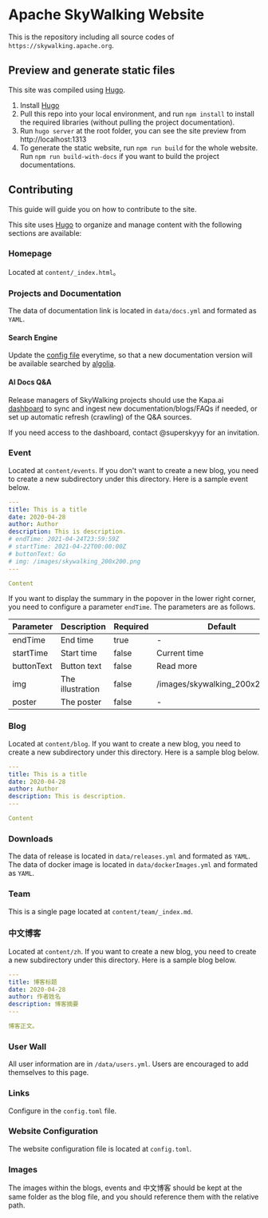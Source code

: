 # Apache SkyWalking Website

This is the repository including all source codes of `https://skywalking.apache.org`.

## Preview and generate static files

This site was compiled using [Hugo](https://gohugo.io).

1. Install [Hugo](https://gohugo.io/installation/) 
2. Pull this repo into your local environment, and run `npm install` to install the required libraries (without pulling the project documentation).
3. Run `hugo server` at the root folder, you can see the site preview from http://localhost:1313
4. To generate the static website, run `npm run build` for the whole website. Run `npm run build-with-docs` if you want to build the project documentations.

## Contributing

This guide will guide you on how to contribute to the site.

This site uses [Hugo](https://gohugo.io) to organize and manage content with the following sections are available:

### Homepage

Located at `content/_index.html`。

### Projects and Documentation

The data of documentation link is located in `data/docs.yml` and formated as `YAML`.

#### Search Engine
Update the [config file](https://github.com/algolia/docsearch-configs/blob/master/configs/skywalking.json) everytime, so that a new documentation version will be available searched by [algolia](https://www.algolia.com/).

#### AI Docs Q&A
Release managers of SkyWalking projects should use the Kapa.ai [dashboard](https://app.kapa.ai/) to sync and ingest new documentation/blogs/FAQs if needed, or set up automatic refresh (crawling) of the Q&A sources.

If you need access to the dashboard, contact @superskyyy for an invitation.

### Event

Located at `content/events`. If you don't want to create a new blog, you need to create a new subdirectory under this directory. Here is a sample event below.

```yaml
---
title: This is a title
date: 2020-04-28
author: Author
description: This is description.
# endTime: 2021-04-24T23:59:59Z
# startTime: 2021-04-22T00:00:00Z
# buttonText: Go
# img: /images/skywalking_200x200.png
---

Content
```

If you want to display the summary in the popover in the lower right corner, you need to configure a parameter `endTime`. The parameters are as follows.

|Parameter|Description|Required|Default|
|----|----|----|----|
|endTime|End time|true|-|
|startTime|Start time|false|Current time|
|buttonText|Button text|false|Read more|
|img|The illustration|false|/images/skywalking_200x200.png|
|poster|The poster|false|-|

### Blog

Located at `content/blog`. If you want to create a new blog, you need to create a new subdirectory under this directory. Here is a sample blog below.

```yaml
---
title: This is a title
date: 2020-04-28
author: Author
description: This is description.
---

Content
```

### Downloads

The data of release is located in `data/releases.yml` and formated as `YAML`.
The data of docker image is located in `data/dockerImages.yml` and formated as `YAML`.

### Team

This is a single page located at `content/team/_index.md`.

### 中文博客

Located at `content/zh`. If you want to create a new blog, you need to create a new subdirectory under this directory. Here is a sample blog below.

```yaml
---
title: 博客标题
date: 2020-04-28
author: 作者姓名
description: 博客摘要
---

博客正文。
```

### User Wall

All user information are in `/data/users.yml`. Users are encouraged to add themselves to this page.

### Links

Configure in the `config.toml` file. 

### Website Configuration

The website configuration file is located at `config.toml`.

### Images

The images within the blogs, events and 中文博客 should be kept at the same folder as the blog file, and you should reference them with the relative path.
